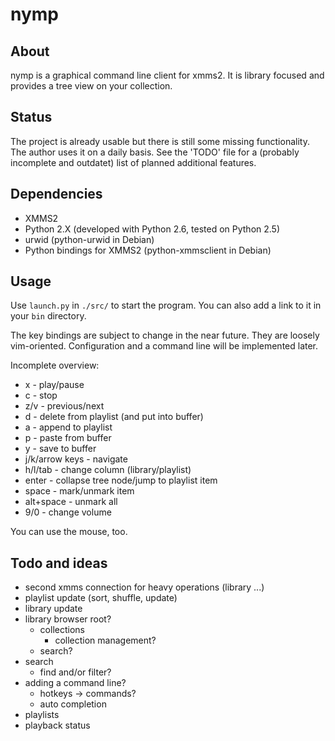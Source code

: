 # nymp

## About

nymp is a graphical command line client for xmms2. It is library focused and
provides a tree view on your collection.

## Status

The project is already usable but there is still some missing functionality. The
author uses it on a daily basis. See the 'TODO' file for a (probably incomplete
and outdatet) list of planned additional features.

## Dependencies

* XMMS2
* Python 2.X (developed with Python 2.6, tested on Python 2.5)
* urwid (python-urwid in Debian)
* Python bindings for XMMS2 (python-xmmsclient in Debian)

## Usage

Use `launch.py` in `./src/` to start the program. You can also add a link to it in
your `bin` directory.

The key bindings are subject to change in the near future. They are loosely
vim-oriented. Configuration and a command line will be implemented later.

Incomplete overview:

* x - play/pause
* c - stop
* z/v - previous/next
* d - delete from playlist (and put into buffer)
* a - append to playlist
* p - paste from buffer
* y - save to buffer
* j/k/arrow keys - navigate
* h/l/tab - change column (library/playlist)
* enter - collapse tree node/jump to playlist item
* space - mark/unmark item
* alt+space - unmark all
* 9/0 - change volume

You can use the mouse, too.

## Todo and ideas

- second xmms connection for heavy operations (library ...)
- playlist update (sort, shuffle, update)
- library update
- library browser root?
  - collections
    - collection management?
  - search?
- search
  - find and/or filter?
- adding a command line?
  - hotkeys -> commands?
  - auto completion
- playlists
- playback status

